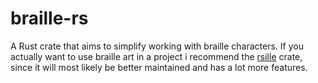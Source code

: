 # braille-rs

A Rust crate that aims to simplify working with braille characters.
If you actually want to use braille art in a project i recommend the [rsille](https://crates.io/crates/rsille) crate, since it will most likely be better maintained and has a lot more features.
